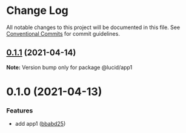 # Change Log

All notable changes to this project will be documented in this file.
See [Conventional Commits](https://conventionalcommits.org) for commit guidelines.

## [0.1.1](https://github.com/Lucid-Deployment/lucid/compare/@lucid/app1@0.1.0...@lucid/app1@0.1.1) (2021-04-14)

**Note:** Version bump only for package @lucid/app1





# 0.1.0 (2021-04-13)


### Features

* add app1 ([bbabd25](https://github.com/Lucid-Deployment/lucid/commit/bbabd25e8ce685fa83b003cfb1d26461a700ab8b))
